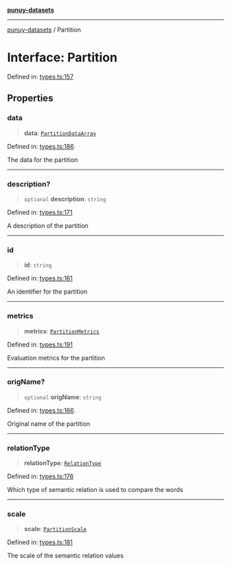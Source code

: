 [**punuy-datasets**](../README.md)

***

[punuy-datasets](../README.md) / Partition

# Interface: Partition

Defined in: [types.ts:157](https://github.com/andrefs/punuy-datasets/blob/a6ff77a13ea2a09a19c0850c23c5155c61e2a136/src/lib/types.ts#L157)

## Properties

### data

> **data**: [`PartitionDataArray`](../type-aliases/PartitionDataArray.md)

Defined in: [types.ts:186](https://github.com/andrefs/punuy-datasets/blob/a6ff77a13ea2a09a19c0850c23c5155c61e2a136/src/lib/types.ts#L186)

The data for the partition

***

### description?

> `optional` **description**: `string`

Defined in: [types.ts:171](https://github.com/andrefs/punuy-datasets/blob/a6ff77a13ea2a09a19c0850c23c5155c61e2a136/src/lib/types.ts#L171)

A description of the partition

***

### id

> **id**: `string`

Defined in: [types.ts:161](https://github.com/andrefs/punuy-datasets/blob/a6ff77a13ea2a09a19c0850c23c5155c61e2a136/src/lib/types.ts#L161)

An identifier for the partition

***

### metrics

> **metrics**: [`PartitionMetrics`](../type-aliases/PartitionMetrics.md)

Defined in: [types.ts:191](https://github.com/andrefs/punuy-datasets/blob/a6ff77a13ea2a09a19c0850c23c5155c61e2a136/src/lib/types.ts#L191)

Evaluation metrics for the partition

***

### origName?

> `optional` **origName**: `string`

Defined in: [types.ts:166](https://github.com/andrefs/punuy-datasets/blob/a6ff77a13ea2a09a19c0850c23c5155c61e2a136/src/lib/types.ts#L166)

Original name of the partition

***

### relationType

> **relationType**: [`RelationType`](../type-aliases/RelationType.md)

Defined in: [types.ts:176](https://github.com/andrefs/punuy-datasets/blob/a6ff77a13ea2a09a19c0850c23c5155c61e2a136/src/lib/types.ts#L176)

Which type of semantic relation is used to compare the words

***

### scale

> **scale**: [`PartitionScale`](../type-aliases/PartitionScale.md)

Defined in: [types.ts:181](https://github.com/andrefs/punuy-datasets/blob/a6ff77a13ea2a09a19c0850c23c5155c61e2a136/src/lib/types.ts#L181)

The scale of the semantic relation values

